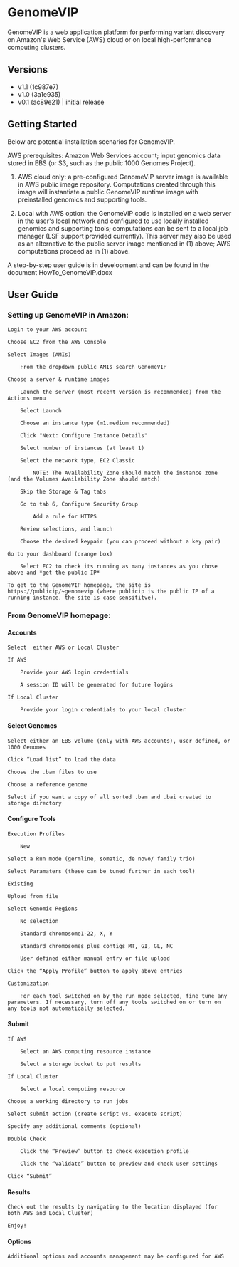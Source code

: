 # GenomeVIP

GenomeVIP is a web application platform for performing variant discovery on Amazon's Web Service (AWS) cloud or on local high-performance computing clusters.


## Versions

* v1.1 (1c987e7)
* v1.0 (3a1e935)
* v0.1 (ac89e21) | initial release 


## Getting Started

Below are potential installation scenarios for GenomeVIP. 

AWS prerequisites: Amazon Web Services account; input genomics data stored in EBS (or S3, such as the public 1000 Genomes Project). 

1. AWS cloud only: a pre-configured GenomeVIP server image is available in AWS public image repository. Computations created through this image will instantiate a public GenomeVIP runtime image with preinstalled genomics and supporting tools.

2. Local with AWS option: the GenomeVIP code is installed on a web server in the user's local network and configured to use locally installed genomics and supporting tools; computations can be sent to a local job manager (LSF support provided currently). This server may also be used as an alternative to the public server image mentioned in (1) above; AWS computations proceed as in (1) above.


A step-by-step user guide is in development and can be found in the document HowTo_GenomeVIP.docx



## User Guide

### Setting up GenomeVIP in Amazon:

	Login to your AWS account
	
	Choose EC2 from the AWS Console
	
	Select Images (AMIs)
		
		From the dropdown public AMIs search GenomeVIP
		
	Choose a server & runtime images
	
		Launch the server (most recent version is recommended) from the Actions menu
		
		Select Launch
			
		Choose an instance type (m1.medium recommended)
		
		Click "Next: Configure Instance Details"
		
		Select number of instances (at least 1)
		
		Select the network type, EC2 Classic
		
			NOTE: The Availability Zone should match the instance zone (and the Volumes Availability Zone should match)
			
		Skip the Storage & Tag tabs
		
		Go to tab 6, Configure Security Group
		
			Add a rule for HTTPS
		
		Review selections, and launch
		
		Choose the desired keypair (you can proceed without a key pair)
		
	Go to your dashboard (orange box)
	
		Select EC2 to check its running as many instances as you chose above and *get the public IP*
		
	To get to the GenomeVIP homepage, the site is https://publicip/~genomevip (where publicip is the public IP of a running instance, the site is case sensititve).

### From GenomeVIP homepage:

#### Accounts

	Select  either AWS or Local Cluster

	If AWS

		Provide your AWS login credentials

		A session ID will be generated for future logins

	If Local Cluster

		Provide your login credentials to your local cluster

#### Select Genomes	

	Select either an EBS volume (only with AWS accounts), user defined, or 1000 Genomes

	Click “Load list” to load the data

	Choose the .bam files to use

	Choose a reference genome

	Select if you want a copy of all sorted .bam and .bai created to storage directory

#### Configure Tools

	Execution Profiles

		New

	Select a Run mode (germline, somatic, de novo/ family trio)

	Select Paramaters (these can be tuned further in each tool)

	Existing

	Upload from file

	Select Genomic Regions

		No selection

		Standard chromosome1-22, X, Y

		Standard chromosomes plus contigs MT, GI, GL, NC

		User defined either manual entry or file upload

	Click the “Apply Profile” button to apply above entries

	Customization

		For each tool switched on by the run mode selected, fine tune any parameters. If necessary, turn off any tools switched on or turn on any tools not automatically selected.
	
#### Submit

	If AWS

		Select an AWS computing resource instance

		Select a storage bucket to put results

	If Local Cluster

		Select a local computing resource

	Choose a working directory to run jobs

	Select submit action (create script vs. execute script)

	Specify any additional comments (optional)

	Double Check

		Click the “Preview” button to check execution profile

		Click the “Validate” button to preview and check user settings

	Click “Submit”

#### Results

	Check out the results by navigating to the location displayed (for both AWS and Local Cluster)

	Enjoy!

#### Options

	Additional options and accounts management may be configured for AWS
